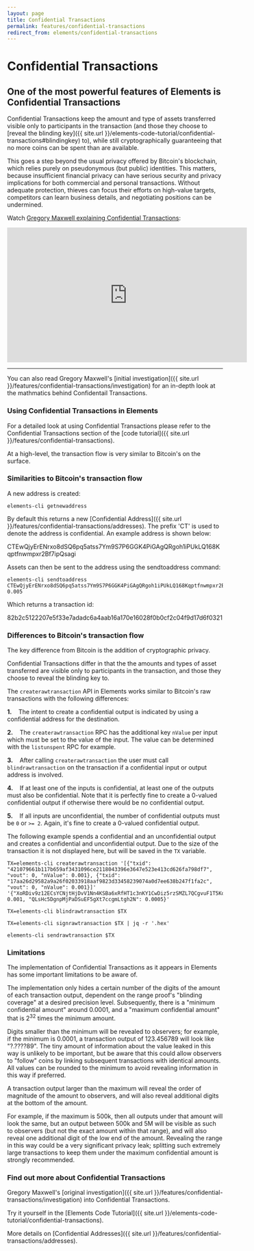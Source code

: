 ```yaml
---
layout: page
title: Confidential Transactions
permalink: features/confidential-transactions
redirect_from: elements/confidential-transactions
---
```


# Confidential Transactions

## One of the most powerful features of Elements is Confidential Transactions

Confidential Transactions keep the amount and type of assets transferred visible only to participants in the transaction (and those they choose to [reveal the blinding key]({{ site.url }}/elements-code-tutorial/confidential-transactions#blindingkey) to), while still cryptographically guaranteeing that no more coins can be spent than are available.

This goes a step beyond the usual privacy offered by Bitcoin's blockchain, which relies purely on pseudonymous (but public) identities. This matters, because insufficient financial privacy can have serious security and privacy implications for both commercial and personal transactions. Without adequate protection, thieves can focus their efforts on high-value targets, competitors can learn business details, and negotiating positions can be undermined.

Watch <a href="https://www.youtube.com/watch?v=LHPYNZ8i1cU">Gregory Maxwell explaining Confidential Transactions</a>:

<center><iframe width="560" height="315" src="https://www.youtube.com/embed/LHPYNZ8i1cU" frameborder="0" allowfullscreen></iframe></center>

* * * 

You can also read Gregory Maxwell's [initial investigation]({{ site.url }}/features/confidential-transactions/investigation) for an in-depth look at the mathmatics behind Confidentail Transactions.

### Using Confidential Transactions in Elements

For a detailed look at using Confidential Transactions please refer to the Confidential Transactions section of the [code tutorial]({{ site.url }}/features/confidential-transactions). 

At a high-level, the transaction flow is very similar to Bitcoin's on the surface. 

### Similarities to Bitcoin's transaction flow

A new address is created:

~~~~
elements-cli getnewaddress
~~~~

By default this returns a new [Confidential Address]({{ site.url }}/features/confidential-transactions/addresses). The prefix 'CT' is used to denote the address is confidential. An example address is shown below:

<div class="console-output">CTEwQjyErENrxo8dSQ6pq5atss7Ym9S7P6GGK4PiGAgQRgoh1iPUkLQ168Kqptfnwmpxr2Bf7ipQsagi
</div>

Assets can then be sent to the address using the sendtoaddress command:

~~~~
elements-cli sendtoaddress CTEwQjyErENrxo8dSQ6pq5atss7Ym9S7P6GGK4PiGAgQRgoh1iPUkLQ168Kqptfnwmpxr2Bf7ipQsagi 0.005
~~~~

Which returns a transaction id:

<div class="console-output">82b2c5122207e5f33e7adadc6a4aab16a170e16028f0b0cf2c04f9d17d6f0321
</div>

### Differences to Bitcoin's transaction flow

The key difference from Bitcoin is the addition of cryptographic privacy. 

Confidential Transactions differ in that the the amounts and types of asset transferred are visible only to participants in the transaction, and those they choose to reveal the blinding key to.

The ``createrawtransaction`` API in Elements works similar to Bitcoin's raw
transactions with the following differences:

**1.**&nbsp;&nbsp;&nbsp;&nbsp;The intent to create a confidential output is indicated by using a confidential address for the destination.

**2.**&nbsp;&nbsp;&nbsp;&nbsp;The ``createrawtransaction`` RPC has the additional key ``nValue`` per input which must be set to the value of the input. The value can be determined with the ``listunspent`` RPC for example.

**3.**&nbsp;&nbsp;&nbsp;&nbsp;After calling ``createrawtransaction`` the user must call ``blindrawtransaction`` on the transaction if a confidential input or output address is involved.

**4.**&nbsp;&nbsp;&nbsp;&nbsp;If at least one of the inputs is confidential, at least one of the outputs must also be confidential. Note that it is perfectly fine to create a 0-valued confidential output if otherwise there would be no confidential output.

**5.**&nbsp;&nbsp;&nbsp;&nbsp;If all inputs are unconfidential, the number of confidential outputs must be ``0`` or ``>= 2``. Again, it's fine to create a 0-valued confidential output.

The following example spends a confidential and an unconfidential output and
creates a confidential and unconfidential output. Due to the size of the
transaction it is not displayed here, but will be saved in the ``TX`` variable.

~~~~
TX=elements-cli createrawtransaction '[{"txid": "421079661b117b659af3431096ce2118043396e3647e523e413cd626fa798df7", "vout": 0, "nValue": 0.001}, {"txid": "17aa26d29582a9a26f02033918aaf9823d33458239074a0d7ee638b247f1fa2c", "vout": 0, "nValue": 0.001}]' '{"XoRDiv9z12ECsYCNjtHjDvV1Nn4KSBa6xRfHT1c3nKY1CwDiz5rzSMZL7QCgvuF1T5Kq43o1fMqBxbWQ": 0.001, "QLsHc5DgnpMjPaDSuEF5gXt7ccgmLtgh2N": 0.0005}'

TX=elements-cli blindrawtransaction $TX

TX=elements-cli signrawtransaction $TX | jq -r '.hex'

elements-cli sendrawtransaction $TX
~~~~

### Limitations

The implementation of Confidential Transactions as it appears in Elements has some important limitations to be aware of.

The implementation only hides a certain number of the digits of the amount of each transaction output, dependent on the range proof's "blinding coverage" at a desired precision level.  Subsequently, there is a "minimum confidential amount" around 0.0001, and a "maximum confidential amount" that is 2<sup>32</sup> times the minimum amount.

Digits smaller than the minimum will be revealed to observers; for example, if the minimum is 0.0001, a transaction output of 123.456789 will look like "?.????89". The tiny amount of information about the value leaked in this way is unlikely to be important, but be aware that this could allow observers to "follow" coins by linking subsequent transactions with identical amounts. All values can be rounded to the minimum to avoid revealing information in this way if preferred.

A transaction output larger than the maximum will reveal the order of magnitude of the amount to observers, and will also reveal additional digits at the bottom of the amount.

For example, if the maximum is 500k, then all outputs under that amount will look the same, but an output between 500k and 5M will be visible as such to observers (but not the exact amount within that range), and will also reveal one additional digit of the low end of the amount. Revealing the range in this way could be a very significant privacy leak; splitting such extremely large transactions to keep them under the maximum confidential amount is strongly recommended.

### Find out more about Confidential Transactions

Gregory Maxwell's [original investigation]({{ site.url }}/features/confidential-transactions/investigation) into Confidential Transactions.

Try it yourself in the [Elements Code Tutorial]({{ site.url }}/elements-code-tutorial/confidential-transactions).

More details on [Confidential Addresses]({{ site.url }}/features/confidential-transactions/addresses).

